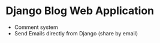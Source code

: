 # Django Blog Web Application


- Comment system
- Send Emails directly from Django (share by email)